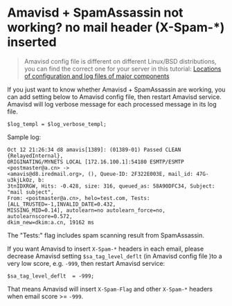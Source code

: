# Amavisd + SpamAssassin not working? no mail header (X-Spam-*) inserted

> Amavisd config file is different on different Linux/BSD distributions, you can
> find the correct one for your server in this tutorial:
> [Locations of configuration and log files of major components](./file.locations.html#amavisd)

If you just want to know whether Amavisd + SpamAssassin are working, you can
add setting below to Amavisd config file, then restart Amavisd service. Amavisd
will log verbose message for each processed message in its log file.

```
$log_templ = $log_verbose_templ;
```

Sample log:

```
Oct 12 21:26:34 d8 amavis[1389]: (01389-01) Passed CLEAN {RelayedInternal},
ORIGINATING/MYNETS LOCAL [172.16.100.1]:54180 ESMTP/ESMTP <postmaster@a.cn> ->
<amavis@d8.iredmail.org>, (), Queue-ID: 2F322E003E, mail_id: 47G-u3kjLkOz, b:
3tnIDXRGW, Hits: -0.428, size: 316, queued_as: 58A90DFC34, Subject: "mail subject",
From: <postmaster@a.cn>, helo=test.com, Tests: [ALL_TRUSTED=-1,INVALID_DATE=0.432,
MISSING_MID=0.14], autolearn=no autolearn_force=no, autolearnscore=0.572,
dkim_new=dkim:a.cn, 19162 ms
```

The "Tests:" flag includes spam scanning result from SpamAssassin.

If you want Amavisd to insert `X-Spam-*` headers in each email, please decrease
Amavisd setting `$sa_tag_level_deflt` (in Amavisd config file )to a very low
score, e.g. `-999`, then restart Amavisd service:

```
$sa_tag_level_deflt  = -999;
```

That means Amavisd will insert `X-Spam-Flag` and other `X-Spam-*` headers when
email score >= `-999`.
